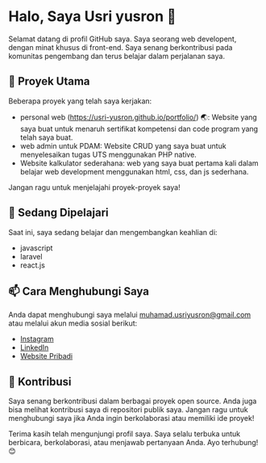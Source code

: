 # Halo, Saya Usri yusron 👋

Selamat datang di profil GitHub saya. Saya seorang web developent, dengan minat khusus di front-end. Saya senang berkontribusi pada komunitas pengembang dan terus belajar dalam perjalanan saya.

## 🚀 Proyek Utama

Beberapa proyek yang telah saya kerjakan:

- personal web (https://usri-yusron.github.io/portfolio/) 🌏: Website yang saya buat untuk menaruh sertifikat kompetensi dan code program yang telah saya buat.
- web admin untuk PDAM: Website CRUD yang saya buat untuk menyelesaikan tugas UTS menggunakan PHP native.
- Website kalkulator sederahana: web yang saya buat pertama kali dalam belajar web development menggunakan html, css, dan js sederhana.

Jangan ragu untuk menjelajahi proyek-proyek saya!

## 🌱 Sedang Dipelajari

Saat ini, saya sedang belajar dan mengembangkan keahlian di:

- javascript
- laravel
- react.js

## 📫 Cara Menghubungi Saya

Anda dapat menghubungi saya melalui muhamad.usriyusron@gmail.com atau melalui akun media sosial berikut:

- [Instagram](https://instagram.com/usriyusron.js?igshid=YTQwZjQ0NmI0OA==)
- [LinkedIn](http://www.linkedin.com/in/muhamad-usriyusron)
- [Website Pribadi](https://usriyusron.my.id)

## 🤝 Kontribusi

Saya senang berkontribusi dalam berbagai proyek open source. Anda juga bisa melihat kontribusi saya di repositori publik saya. Jangan ragu untuk menghubungi saya jika Anda ingin berkolaborasi atau memiliki ide proyek!


Terima kasih telah mengunjungi profil saya. Saya selalu terbuka untuk berbicara, berkolaborasi, atau menjawab pertanyaan Anda. Ayo terhubung! 😊
